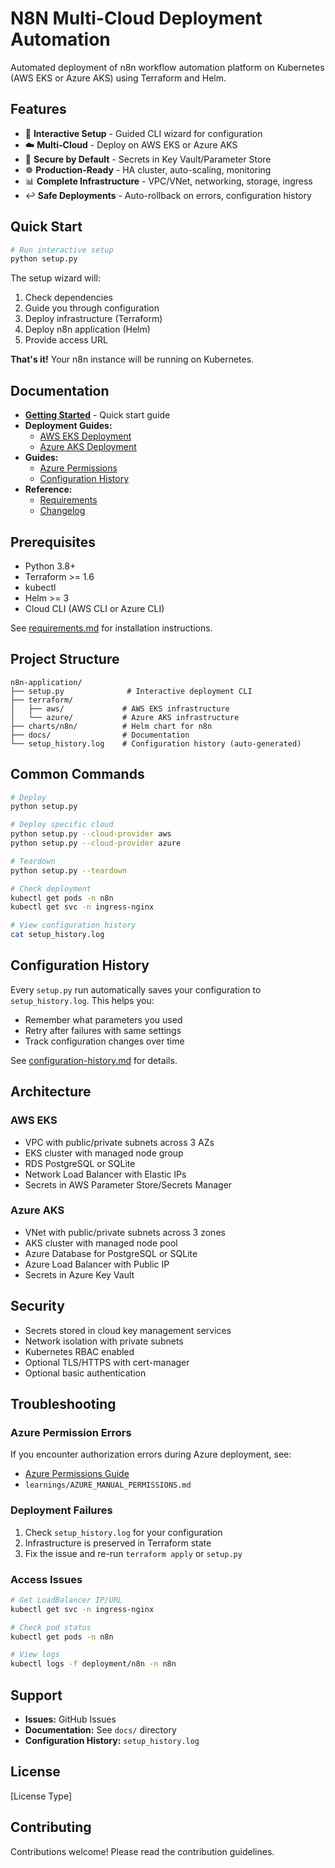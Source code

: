 # N8N Multi-Cloud Deployment Automation

Automated deployment of n8n workflow automation platform on Kubernetes (AWS EKS or Azure AKS) using Terraform and Helm.

## Features

- 🚀 **Interactive Setup** - Guided CLI wizard for configuration
- ☁️ **Multi-Cloud** - Deploy on AWS EKS or Azure AKS
- 🔐 **Secure by Default** - Secrets in Key Vault/Parameter Store
- ☸️ **Production-Ready** - HA cluster, auto-scaling, monitoring
- 📊 **Complete Infrastructure** - VPC/VNet, networking, storage, ingress
- ↩️ **Safe Deployments** - Auto-rollback on errors, configuration history

## Quick Start

```bash
# Run interactive setup
python setup.py
```

The setup wizard will:
1. Check dependencies
2. Guide you through configuration
3. Deploy infrastructure (Terraform)
4. Deploy n8n application (Helm)
5. Provide access URL

**That's it!** Your n8n instance will be running on Kubernetes.

## Documentation

- **[Getting Started](docs/getting-started.md)** - Quick start guide
- **Deployment Guides:**
  - [AWS EKS Deployment](docs/deployment/aws.md)
  - [Azure AKS Deployment](docs/deployment/azure.md)
- **Guides:**
  - [Azure Permissions](docs/guides/azure-permissions.md)
  - [Configuration History](docs/guides/configuration-history.md)
- **Reference:**
  - [Requirements](docs/reference/requirements.md)
  - [Changelog](docs/reference/changelog.md)

## Prerequisites

- Python 3.8+
- Terraform >= 1.6
- kubectl
- Helm >= 3
- Cloud CLI (AWS CLI or Azure CLI)

See [requirements.md](docs/reference/requirements.md) for installation instructions.

## Project Structure

```
n8n-application/
├── setup.py              # Interactive deployment CLI
├── terraform/
│   ├── aws/             # AWS EKS infrastructure
│   └── azure/           # Azure AKS infrastructure
├── charts/n8n/          # Helm chart for n8n
├── docs/                # Documentation
└── setup_history.log    # Configuration history (auto-generated)
```

## Common Commands

```bash
# Deploy
python setup.py

# Deploy specific cloud
python setup.py --cloud-provider aws
python setup.py --cloud-provider azure

# Teardown
python setup.py --teardown

# Check deployment
kubectl get pods -n n8n
kubectl get svc -n ingress-nginx

# View configuration history
cat setup_history.log
```

## Configuration History

Every `setup.py` run automatically saves your configuration to `setup_history.log`. This helps you:
- Remember what parameters you used
- Retry after failures with same settings
- Track configuration changes over time

See [configuration-history.md](docs/guides/configuration-history.md) for details.

## Architecture

### AWS EKS
- VPC with public/private subnets across 3 AZs
- EKS cluster with managed node group
- RDS PostgreSQL or SQLite
- Network Load Balancer with Elastic IPs
- Secrets in AWS Parameter Store/Secrets Manager

### Azure AKS
- VNet with public/private subnets across 3 zones
- AKS cluster with managed node pool
- Azure Database for PostgreSQL or SQLite
- Azure Load Balancer with Public IP
- Secrets in Azure Key Vault

## Security

- Secrets stored in cloud key management services
- Network isolation with private subnets
- Kubernetes RBAC enabled
- Optional TLS/HTTPS with cert-manager
- Optional basic authentication

## Troubleshooting

### Azure Permission Errors

If you encounter authorization errors during Azure deployment, see:
- [Azure Permissions Guide](docs/guides/azure-permissions.md)
- `learnings/AZURE_MANUAL_PERMISSIONS.md`

### Deployment Failures

1. Check `setup_history.log` for your configuration
2. Infrastructure is preserved in Terraform state
3. Fix the issue and re-run `terraform apply` or `setup.py`

### Access Issues

```bash
# Get LoadBalancer IP/URL
kubectl get svc -n ingress-nginx

# Check pod status
kubectl get pods -n n8n

# View logs
kubectl logs -f deployment/n8n -n n8n
```

## Support

- **Issues:** GitHub Issues
- **Documentation:** See `docs/` directory
- **Configuration History:** `setup_history.log`

## License

[License Type]

## Contributing

Contributions welcome! Please read the contribution guidelines.
